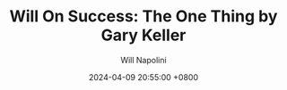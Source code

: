 ---
title: "Will On Success: The One Thing by Gary Keller"
author: Will Napolini
date: 2024-04-09 20:55:00 +0800
categories: [Mindset, Book-summaries]
tags:
  [
    the-one-thing,
    gary-keller,
    productivity,
    goal-setting,
    focus,
    time-management,
    essentialism,
    simplicity,
    success,
    prioritization,
    work-life-balance,
    distractions,
    effective-habits,
    business-strategies,
    career-growth,
    personal-development
  ]
image: https://pbs.twimg.com/media/GO2DvBKW0AAijgV?format=jpg&name=large
alt: "Will On Success: The One Thing by Gary Keller"
fallback:
  - 
  # Replace with the URL of your backup image
  -
  # Replace with the URL of your backup image
---